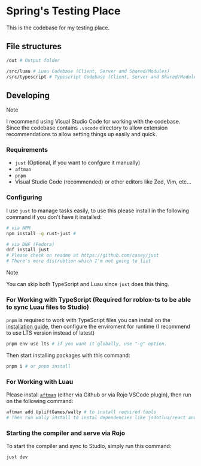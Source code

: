 # Spring's Testing Place

This is the codebase for my testing place.

## File structures

```bash
/out # Output folder

/src/luau # Luau Codebase (Client, Server and Shared/Modules)
/src/typescript # Typescript Codebase (Client, Server and Shared/Modules)
```

## Developing

> [!NOTE]
> I recommend using Visual Studio Code for working with the codebase. Since the codebase contains `.vscode` directory to allow extension recommendations to allow setting things up easily and quick.

### Requirements

- `just` (Optional, if you want to confgure it manually)
- `aftman`
- `pnpm`
- Visual Studio Code (recommended) or other editors like Zed, Vim, etc...

### Configuring

I use `just` to manage tasks easily, to use this please install in the following command if you don't have it installed:

```bash
# via NPM
npm install -g rust-just #

# via DNF (Fedora)
dnf install just
# Please check on readme at https://github.com/casey/just
# There's more distrubtion which I'm not going to list
```

> [!NOTE]
> You can skip both TypeScript and Luau since `just` does this thing.

### For Working with TypeScript (Required for roblox-ts to be able to sync Luau files to Studio)

`pnpm` is required to work with TypeScript files you can install on the [installation guide](https://pnpm.io/installation), then configure the enviroment for runtime (I recommend to use LTS version instead of latest)

```bash
pnpm env use lts # if you want it globally, use "-g" option.
```

Then start installing packages with this command:

```bash
pnpm i # or pnpm install
```

### For Working with Luau

Please install [`aftman`](https://github.com/LPGhatguy/aftman) (either via Github or via Rojo VSCode plugin), then run on the following command:

```bash
aftman add UpliftGames/wally # to install required tools
# Then run wally install to instal dependencies like jsdotlua/react and jsdotlua/react-roblox
```

### Starting the compiler and serve via Rojo

To start the compiler and sync to Studio, simply run this command:

```bash
just dev
```
